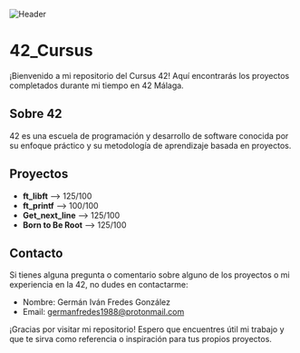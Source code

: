 ![Header](https://github.com/kerowam/42_Cursus/assets/105356789/04e1dced-f29d-41c4-9dcd-eafb2e3cf499)

# 42_Cursus

¡Bienvenido a mi repositorio del Cursus 42! Aquí encontrarás los proyectos completados durante mi tiempo en 42 Málaga.

## Sobre 42

42 es una escuela de programación y desarrollo de software conocida por su enfoque práctico y su metodología de aprendizaje basada en proyectos.

## Proyectos

- **ft_libft** --> 125/100
- **ft_printf** --> 100/100
- **Get_next_line** --> 125/100
- **Born to Be Root** --> 125/100




## Contacto

Si tienes alguna pregunta o comentario sobre alguno de los proyectos o mi experiencia en la 42, no dudes en contactarme:

- Nombre: Germán Iván Fredes González
- Email: germanfredes1988@protonmail.com

¡Gracias por visitar mi repositorio! Espero que encuentres útil mi trabajo y que te sirva como referencia o inspiración para tus propios proyectos.
